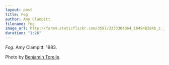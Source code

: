 ```yaml
---
layout: post
title: Fog
author: Amy Clampitt
filename: fog
image_url: http://farm4.staticflickr.com/3587/3333304064_104948284b_z.jpg?zz=1
duration: "1:26"
---
```


_Fog_.  Amy Clampitt.  1983.

Photo by [Benjamin Torelle](http://www.flickr.com/photos/sijundai/3333304064/).

